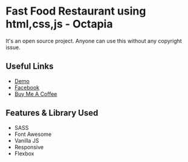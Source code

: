 # Fast Food Restaurant using html,css,js - Octapia

It's an open source project. Anyone can use this without any copyright issue.

## Useful Links

- [Demo](https://mistersakil.github.io/fast-food-restaurant-using-html-css-js/)
- [Facebook](https://www.facebook.com/octapia.com.bd)
- [Buy Me A Coffee](https://www.upwork.com/agencies/~011335ddde8074293a)

## Features & Library Used

- SASS
- Font Awesome
- Vanilla JS
- Responsive
- Flexbox

